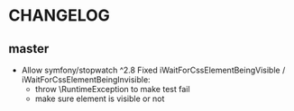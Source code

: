 CHANGELOG
=========

master
------

* Allow symfony/stopwatch ^2.8
Fixed iWaitForCssElementBeingVisible / iWaitForCssElementBeingInvisible:
  * throw \RuntimeException to make test fail
  * make sure element is visible or not
